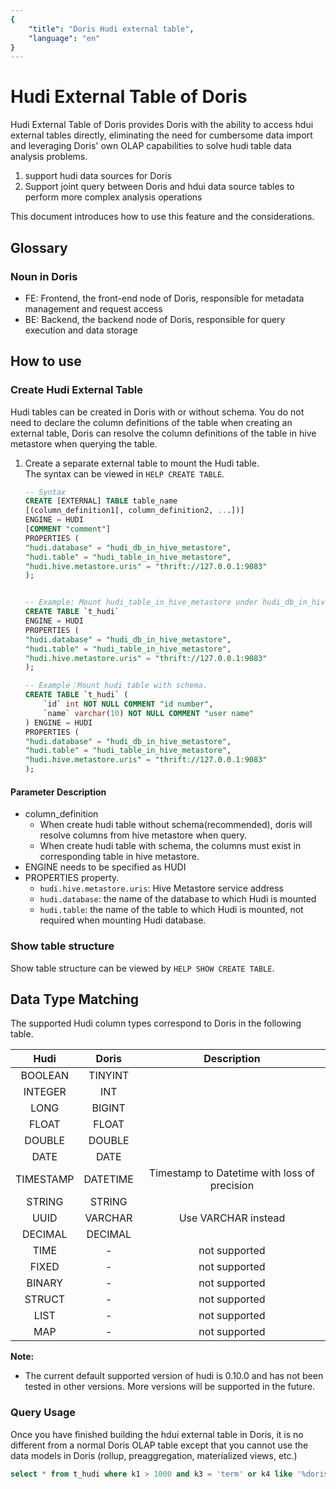 ```yaml
---
{
    "title": "Doris Hudi external table",
    "language": "en"
}
---
```


<!-- 
Licensed to the Apache Software Foundation (ASF) under one
or more contributor license agreements.  See the NOTICE file
distributed with this work for additional information
regarding copyright ownership.  The ASF licenses this file
to you under the Apache License, Version 2.0 (the
"License"); you may not use this file except in compliance
with the License.  You may obtain a copy of the License at

  http://www.apache.org/licenses/LICENSE-2.0

Unless required by applicable law or agreed to in writing,
software distributed under the License is distributed on an
"AS IS" BASIS, WITHOUT WARRANTIES OR CONDITIONS OF ANY
KIND, either express or implied.  See the License for the
specific language governing permissions and limitations
under the License.
-->

# Hudi External Table of Doris

Hudi External Table of Doris provides Doris with the ability to access hdui external tables directly, eliminating the need for cumbersome data import and leveraging Doris' own OLAP capabilities to solve hudi table data analysis problems.

 1. support hudi data sources for Doris
 2. Support joint query between Doris and hdui data source tables to perform more complex analysis operations

This document introduces how to use this feature and the considerations.

## Glossary

### Noun in Doris

* FE: Frontend, the front-end node of Doris, responsible for metadata management and request access
* BE: Backend, the backend node of Doris, responsible for query execution and data storage

## How to use

### Create Hudi External Table 

Hudi tables can be created in Doris with or without schema. You do not need to declare the column definitions of the table when creating an external table, Doris can resolve the column definitions of the table in hive metastore when querying the table.

1. Create a separate external table to mount the Hudi table.  
   The syntax can be viewed in `HELP CREATE TABLE`.

    ```sql
    -- Syntax
    CREATE [EXTERNAL] TABLE table_name
    [(column_definition1[, column_definition2, ...])]
    ENGINE = HUDI
    [COMMENT "comment"]
    PROPERTIES (
    "hudi.database" = "hudi_db_in_hive_metastore",
    "hudi.table" = "hudi_table_in_hive_metastore",
    "hudi.hive.metastore.uris" = "thrift://127.0.0.1:9083"
    );


    -- Example: Mount hudi_table_in_hive_metastore under hudi_db_in_hive_metastore in Hive MetaStore 
    CREATE TABLE `t_hudi` 
    ENGINE = HUDI
    PROPERTIES (
    "hudi.database" = "hudi_db_in_hive_metastore",
    "hudi.table" = "hudi_table_in_hive_metastore",
    "hudi.hive.metastore.uris" = "thrift://127.0.0.1:9083"
    );
    
    -- Example：Mount hudi table with schema.
    CREATE TABLE `t_hudi` (
        `id` int NOT NULL COMMENT "id number",
        `name` varchar(10) NOT NULL COMMENT "user name"
    ) ENGINE = HUDI
    PROPERTIES (
    "hudi.database" = "hudi_db_in_hive_metastore",
    "hudi.table" = "hudi_table_in_hive_metastore",
    "hudi.hive.metastore.uris" = "thrift://127.0.0.1:9083"
    );
    ```


#### Parameter Description
- column_definition
  -  When create hudi table without schema(recommended), doris will resolve columns from hive metastore when query.
  -  When create hudi table with schema, the columns must exist in corresponding table in hive metastore.
- ENGINE needs to be specified as HUDI
- PROPERTIES property.
    - `hudi.hive.metastore.uris`: Hive Metastore service address
    - `hudi.database`: the name of the database to which Hudi is mounted
    - `hudi.table`: the name of the table to which Hudi is mounted, not required when mounting Hudi database.

### Show table structure

Show table structure can be viewed by `HELP SHOW CREATE TABLE`.
    


## Data Type Matching

The supported Hudi column types correspond to Doris in the following table.

|  Hudi  | Doris  |             Description              |
| :------: | :----: | :-------------------------------: |
|   BOOLEAN  | TINYINT  |                         |
|   INTEGER   |  INT  |                       |
|   LONG | BIGINT |              |
|   FLOAT   | FLOAT |  |
|   DOUBLE  | DOUBLE |  |
|   DATE  | DATE |  |
|   TIMESTAMP   |  DATETIME  | Timestamp to Datetime with loss of precision |
|   STRING   |  STRING  |                                   |
|   UUID  | VARCHAR | Use VARCHAR instead | 
|   DECIMAL  | DECIMAL |  |
|   TIME  | - | not supported |
|   FIXED  | - | not supported |
|   BINARY  | - | not supported |
|   STRUCT  | - | not supported |
|   LIST  | - | not supported |
|   MAP  | - | not supported |

**Note:** 
- The current default supported version of hudi is 0.10.0 and has not been tested in other versions. More versions will be supported in the future.


### Query Usage

Once you have finished building the hdui external table in Doris, it is no different from a normal Doris OLAP table except that you cannot use the data models in Doris (rollup, preaggregation, materialized views, etc.)

```sql
select * from t_hudi where k1 > 1000 and k3 = 'term' or k4 like '%doris';
```

